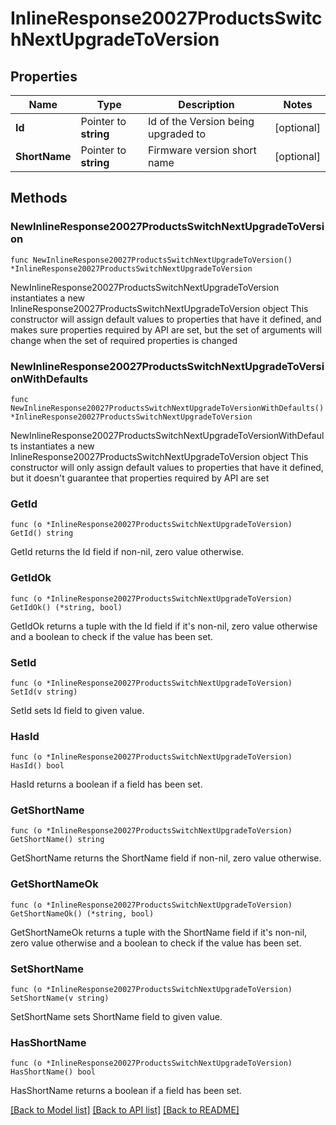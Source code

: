 # InlineResponse20027ProductsSwitchNextUpgradeToVersion

## Properties

Name | Type | Description | Notes
------------ | ------------- | ------------- | -------------
**Id** | Pointer to **string** | Id of the Version being upgraded to | [optional] 
**ShortName** | Pointer to **string** | Firmware version short name | [optional] 

## Methods

### NewInlineResponse20027ProductsSwitchNextUpgradeToVersion

`func NewInlineResponse20027ProductsSwitchNextUpgradeToVersion() *InlineResponse20027ProductsSwitchNextUpgradeToVersion`

NewInlineResponse20027ProductsSwitchNextUpgradeToVersion instantiates a new InlineResponse20027ProductsSwitchNextUpgradeToVersion object
This constructor will assign default values to properties that have it defined,
and makes sure properties required by API are set, but the set of arguments
will change when the set of required properties is changed

### NewInlineResponse20027ProductsSwitchNextUpgradeToVersionWithDefaults

`func NewInlineResponse20027ProductsSwitchNextUpgradeToVersionWithDefaults() *InlineResponse20027ProductsSwitchNextUpgradeToVersion`

NewInlineResponse20027ProductsSwitchNextUpgradeToVersionWithDefaults instantiates a new InlineResponse20027ProductsSwitchNextUpgradeToVersion object
This constructor will only assign default values to properties that have it defined,
but it doesn't guarantee that properties required by API are set

### GetId

`func (o *InlineResponse20027ProductsSwitchNextUpgradeToVersion) GetId() string`

GetId returns the Id field if non-nil, zero value otherwise.

### GetIdOk

`func (o *InlineResponse20027ProductsSwitchNextUpgradeToVersion) GetIdOk() (*string, bool)`

GetIdOk returns a tuple with the Id field if it's non-nil, zero value otherwise
and a boolean to check if the value has been set.

### SetId

`func (o *InlineResponse20027ProductsSwitchNextUpgradeToVersion) SetId(v string)`

SetId sets Id field to given value.

### HasId

`func (o *InlineResponse20027ProductsSwitchNextUpgradeToVersion) HasId() bool`

HasId returns a boolean if a field has been set.

### GetShortName

`func (o *InlineResponse20027ProductsSwitchNextUpgradeToVersion) GetShortName() string`

GetShortName returns the ShortName field if non-nil, zero value otherwise.

### GetShortNameOk

`func (o *InlineResponse20027ProductsSwitchNextUpgradeToVersion) GetShortNameOk() (*string, bool)`

GetShortNameOk returns a tuple with the ShortName field if it's non-nil, zero value otherwise
and a boolean to check if the value has been set.

### SetShortName

`func (o *InlineResponse20027ProductsSwitchNextUpgradeToVersion) SetShortName(v string)`

SetShortName sets ShortName field to given value.

### HasShortName

`func (o *InlineResponse20027ProductsSwitchNextUpgradeToVersion) HasShortName() bool`

HasShortName returns a boolean if a field has been set.


[[Back to Model list]](../README.md#documentation-for-models) [[Back to API list]](../README.md#documentation-for-api-endpoints) [[Back to README]](../README.md)


